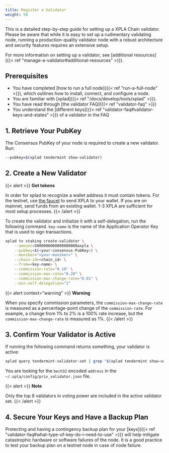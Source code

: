 ```yaml
---
title: Register a Validator
weight: 50
---
```


This is a detailed step-by-step guide for setting up a XPLA Chain validator. Please be aware that while it is easy to set up a rudimentary validating node, running a production-quality validator node with a robust architecture and security features requires an extensive setup.

For more information on setting up a validator, see [additional resources]({{< ref "manage-a-validator#additional-resources" >}}).

## Prerequisites

- You have completed [how to run a full node]({{< ref "run-a-full-node" >}}), which outlines how to install, connect, and configure a node.
- You are familiar with [xplad]({{< ref "/docs/develop/tools/xplad" >}}).
- You have read through [the validator FAQ]({{< ref "validator-faq" >}})
- You understand the [different keys]({{< ref "validator-faq#validator-keys-and-states" >}}) of a validator in the FAQ

## 1. Retrieve Your PubKey

The Consensus PubKey of your node is required to create a new validator. Run:

```bash
--pubkey=$(xplad tendermint show-validator)
```

## 2. Create a New Validator

   {{< alert >}}
   **Get tokens**

   In order for xplad to recognize a wallet address it must contain tokens. For the testnet, use [the faucet](https://faucet.xpla.io/) to send XPLA to your wallet. If you are on mainnet, send funds from an existing wallet. 1-3 XPLA are sufficient for most setup processes.
   {{< /alert >}}

To create the validator and initialize it with a self-delegation, run the following command. `key-name` is the name of the Application Operator Key that is used to sign transactions.

```bash
xplad tx staking create-validator \
    --amount=5000000000000000000axpla \
    --pubkey=$(<your-consensus-PubKey>) \
    --moniker="<your-moniker>" \
    --chain-id=<chain_id> \
    --from=<key-name> \
    --commission-rate="0.10" \
    --commission-max-rate="0.20" \
    --commission-max-change-rate="0.01" \
    --min-self-delegation="1"
```

{{< alert context="warning" >}}
**Warning**

When you specify commission parameters, the `commission-max-change-rate` is measured as a percentage-point change of the `commission-rate`. For example, a change from 1% to 2% is a 100% rate increase, but the `commission-max-change-rate` is measured as 1%.
{{< /alert >}}

## 3. Confirm Your Validator is Active

If running the following command returns something, your validator is active:

```bash
xplad query tendermint-validator-set | grep "$(xplad tendermint show-validator)"
```

You are looking for the `bech32` encoded `address` in the `~/.xpla/config/priv_validator.json` file.

{{< alert >}}
**Note**

Only the top 8 validators in voting power are included in the active validator set.
{{< /alert >}}

## 4. Secure Your Keys and Have a Backup Plan

Protecting and having a contingency backup plan for your [keys]({{< ref "validator-faq#what-type-of-key-do-i-need-to-use" >}}) will help mitigate catastrophic hardware or software failures of the node.
It is a good practice to test your backup plan on a testnet node in case of node failure.
